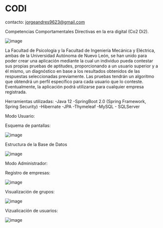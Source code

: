 # CODI

contacto: jorgeandres9623@gmail.com

Competencias Comportamentales Directivas en la era digital (Co2 Di2).

![image](https://user-images.githubusercontent.com/29785115/70220769-b3b12980-170c-11ea-8060-eb04b7639a2d.png)

La Facultad de Psicología y la Facultad de Ingeniería Mecánica y Eléctrica, ambas de la Universidad Autónoma de Nuevo León, se han unido para poder crear una aplicación mediante la cual un individuo pueda contestar sus propias pruebas de aptitudes, proporcionando a un usuario superior y a él mismo, un diagnóstico en base a los resultados obtenidos de las respuestas seleccionadas previamente. Las pruebas tendrán un algoritmo que obtendrá un perfil específico para cada usuario que lo conteste. Eventualmente, la aplicación podrá utilizarse para cualquier empresa registrada.

Herramientas utilizadas:
-Java 12
-SpringBoot 2.0 (Spring Framework, Spring Security)
-Hibernate
-JPA
-Thymeleaf
-MySQL - SQLServer

Modo Usuario:

Esquema de pantallas: 

![image](https://user-images.githubusercontent.com/29785115/70221245-9df03400-170d-11ea-9a59-4a105694a31c.png)

Estructura de la Base de Datos

![image](https://user-images.githubusercontent.com/29785115/70221290-b19b9a80-170d-11ea-9693-406fb89a7c9c.png)



Modo Administrador:

Registro de empresas:

![image](https://user-images.githubusercontent.com/29785115/70221502-16ef8b80-170e-11ea-83d9-88509d0b387b.png)

Visualización de grupos:

![image](https://user-images.githubusercontent.com/29785115/70221558-35558700-170e-11ea-9d92-1dc8b352f71f.png)

Vizualicación de usuarios:

![image](https://user-images.githubusercontent.com/29785115/70221624-528a5580-170e-11ea-9b21-a80c38df5d12.png)
